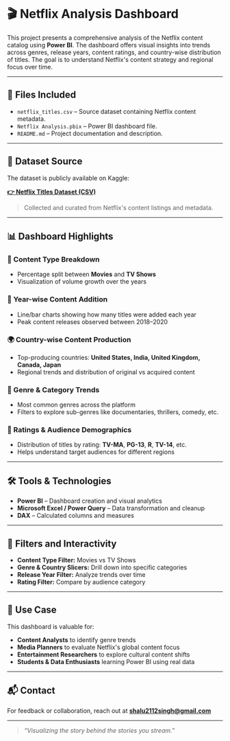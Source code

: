 # 🎬 Netflix Analysis Dashboard

This project presents a comprehensive analysis of the Netflix content catalog using **Power BI**. The dashboard offers visual insights into trends across genres, release years, content ratings, and country-wise distribution of titles. The goal is to understand Netflix's content strategy and regional focus over time.

---

## 📁 Files Included

- `netflix_titles.csv` – Source dataset containing Netflix content metadata.
- `Netflix Analysis.pbix` – Power BI dashboard file.
- `README.md` – Project documentation and description.

---

## 🔗 Dataset Source

The dataset is publicly available on Kaggle:

**[👉 Netflix Titles Dataset (CSV)](https://www.kaggle.com/datasets/shivamb/netflix-shows)**  
> Collected and curated from Netflix's content listings and metadata.

---

## 📊 Dashboard Highlights

### 🎥 Content Type Breakdown
- Percentage split between **Movies** and **TV Shows**
- Visualization of volume growth over the years

### 📅 Year-wise Content Addition
- Line/bar charts showing how many titles were added each year
- Peak content releases observed between 2018–2020

### 🌍 Country-wise Content Production
- Top-producing countries: **United States, India, United Kingdom, Canada, Japan**
- Regional trends and distribution of original vs acquired content

### 🧾 Genre & Category Trends
- Most common genres across the platform
- Filters to explore sub-genres like documentaries, thrillers, comedy, etc.

### 🔞 Ratings & Audience Demographics
- Distribution of titles by rating: **TV-MA**, **PG-13**, **R**, **TV-14**, etc.
- Helps understand target audiences for different regions

---

## 🛠 Tools & Technologies

- **Power BI** – Dashboard creation and visual analytics  
- **Microsoft Excel / Power Query** – Data transformation and cleanup  
- **DAX** – Calculated columns and measures  

---

## 📌 Filters and Interactivity

- **Content Type Filter:** Movies vs TV Shows  
- **Genre & Country Slicers:** Drill down into specific categories  
- **Release Year Filter:** Analyze trends over time  
- **Rating Filter:** Compare by audience category  

---

## 📌 Use Case

This dashboard is valuable for:
- **Content Analysts** to identify genre trends  
- **Media Planners** to evaluate Netflix's global content focus  
- **Entertainment Researchers** to explore cultural content shifts  
- **Students & Data Enthusiasts** learning Power BI using real data

---





## 📬 Contact

For feedback or collaboration, reach out at **shalu2112singh@gmail.com**

---

> _“Visualizing the story behind the stories you stream.”_
